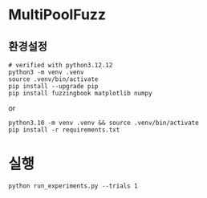 # MultiPoolFuzz

## 환경설정 
```shell
# verified with python3.12.12
python3 -m venv .venv
source .venv/bin/activate
pip install --upgrade pip
pip install fuzzingbook matplotlib numpy
```
or 
```
python3.10 -m venv .venv && source .venv/bin/activate
pip install -r requirements.txt
```

# 실행
`python run_experiments.py --trials 1`
